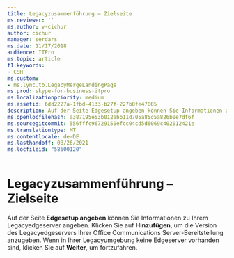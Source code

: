 ```yaml
---
title: Legacyzusammenführung – Zielseite
ms.reviewer: ''
ms.author: v-cichur
author: cichur
manager: serdars
ms.date: 11/17/2018
audience: ITPro
ms.topic: article
f1.keywords:
- CSH
ms.custom:
- ms.lync.tb.LegacyMergeLandingPage
ms.prod: skype-for-business-itpro
ms.localizationpriority: medium
ms.assetid: 6dd2227a-1fbd-4133-b27f-227b0fe47805
description: Auf der Seite Edgesetup angeben können Sie Informationen zu Ihrem Legacyedgeserver angeben. Klicken Sie auf Hinzufügen, um die Version des Legacyedgeservers Ihrer Office Communications Server-Bereitstellung anzugeben. Wenn in Ihrer Legacyumgebung keine Edgeserver vorhanden sind, klicken Sie auf Weiter, um fortzufahren.
ms.openlocfilehash: a387195e53b012abb11d705a85c5a826b0e7df6f
ms.sourcegitcommit: 556fffc96729150efcc04cd5d6069c402012421e
ms.translationtype: MT
ms.contentlocale: de-DE
ms.lasthandoff: 08/26/2021
ms.locfileid: "58600120"
---
```

# <a name="legacy-merge-landing"></a>Legacyzusammenführung – Zielseite
 
Auf der Seite **Edgesetup angeben** können Sie Informationen zu Ihrem Legacyedgeserver angeben. Klicken Sie auf **Hinzufügen**, um die Version des Legacyedgeservers Ihrer Office Communications Server-Bereitstellung anzugeben. Wenn in Ihrer Legacyumgebung keine Edgeserver vorhanden sind, klicken Sie auf **Weiter**, um fortzufahren.
  

